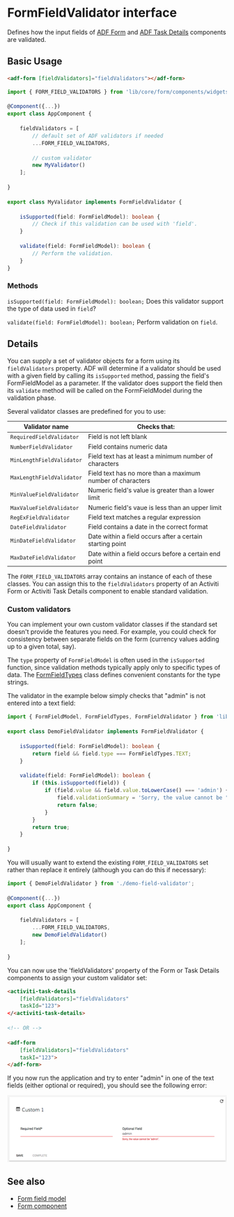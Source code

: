 # FormFieldValidator interface

Defines how the input fields of [ADF Form](form.component.md) and
[ADF Task Details](task-details.component.md) components are validated.

## Basic Usage

```html
<adf-form [fieldValidators]="fieldValidators"></adf-form>
```

```ts
import { FORM_FIELD_VALIDATORS } from 'lib/core/form/components/widgets/core';

@Component({...})
export class AppComponent {

    fieldValidators = [
        // default set of ADF validators if needed
        ...FORM_FIELD_VALIDATORS,

        // custom validator
        new MyValidator()
    ];

}

export class MyValidator implements FormFieldValidator {

    isSupported(field: FormFieldModel): boolean {
        // Check if this validation can be used with 'field'.
    }
    
    validate(field: FormFieldModel): boolean {
        // Perform the validation.
    }
}
```

### Methods

`isSupported(field: FormFieldModel): boolean;`
Does this validator support the type of data used in `field`?

`validate(field: FormFieldModel): boolean;`
Perform validation on `field`.

## Details

You can supply a set of validator objects for a form using its `fieldValidators` property.
ADF will determine if a validator should be used with a given field by calling its
`isSupported` method, passing the field's FormFieldModel as a parameter. If the validator
does support the field then its `validate` method will be called on the FormFieldModel
during the validation phase.

Several validator classes are predefined for you to use:

| Validator name | Checks that: |
| --- | --- |
| `RequiredFieldValidator` | Field is not left blank |
| `NumberFieldValidator` | Field contains numeric data |
| `MinLengthFieldValidator` | Field text has at least a minimum number of characters |
| `MaxLengthFieldValidator` | Field text has no more than a maximum number of characters |
| `MinValueFieldValidator` | Numeric field's value is greater than a lower limit |
| `MaxValueFieldValidator` | Numeric field's vaue is less than an upper limit |
| `RegExFieldValidator` | Field text matches a regular expression |
| `DateFieldValidator` | Field contains a date in the correct format |
| `MinDateFieldValidator` | Date within a field occurs after a certain starting point |
| `MaxDateFieldValidator` | Date within a field occurs before a certain end point |

The `FORM_FIELD_VALIDATORS` array contains an instance of each of these classes. You can assign this to the `fieldValidators` property of an Activiti Form or Activiti Task Details component to enable standard validation.

### Custom validators

You can implement your own custom validator classes if the standard set doesn't provide the
features you need. For example, you could check for consistency between separate fields on
the form (currency values adding up to a given total, say).

The `type` property of `FormFieldModel` is often used in the `isSupported` function, since
validation methods typically apply only to specific types of data.
The [FormFieldTypes](https://github.com/Alfresco/alfresco-ng2-components/blob/master/ng2-components/ng2-activiti-form/src/components/widgets/core/form-field-types.ts)
class defines convenient constants for the type strings. 

The validator in the example
below simply checks that "admin" is not entered into a text field:

```ts
import { FormFieldModel, FormFieldTypes, FormFieldValidator } from 'lib/core/form/components/widgets/core';

export class DemoFieldValidator implements FormFieldValidator {

    isSupported(field: FormFieldModel): boolean {
        return field && field.type === FormFieldTypes.TEXT;
    }

    validate(field: FormFieldModel): boolean {
        if (this.isSupported(field)) {
            if (field.value && field.value.toLowerCase() === 'admin') {
                field.validationSummary = 'Sorry, the value cannot be "admin".';
                return false;
            }
        }
        return true;
    }

}
```

You will usually want to extend the existing `FORM_FIELD_VALIDATORS` set rather than replace
it entirely (although you can do this if necessary):

```ts
import { DemoFieldValidator } from './demo-field-validator';

@Component({...})
export class AppComponent {

    fieldValidators = [
        ...FORM_FIELD_VALIDATORS,
        new DemoFieldValidator()
    ];

}
```

You can now use the 'fieldValidators' property of the Form or Task Details components to assign your
custom validator set:

```html
<activiti-task-details
    [fieldValidators]="fieldValidators"
    taskId="123">
</<activiti-task-details>

<!-- OR -->

<adf-form
    [fieldValidators]="fieldValidators"
    taskI="123">
</adf-form>
```

If you now run the application and try to enter "admin" in one of the text fields (either optional or required), you should see the following error:

![](docassets/images/demo-validator.png)

<!-- Don't edit the See also section. Edit seeAlsoGraph.json and run config/generateSeeAlso.js -->
<!-- seealso start -->
## See also

- [Form field model](form-field.model.md)
- [Form component](form.component.md)
<!-- seealso end -->